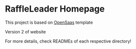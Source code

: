 # RaffleLeader Homepage

This project is based on [OpenSaas](https://opensaas.sh) template

Version 2 of website

For more details, check READMEs of each respective directory!
